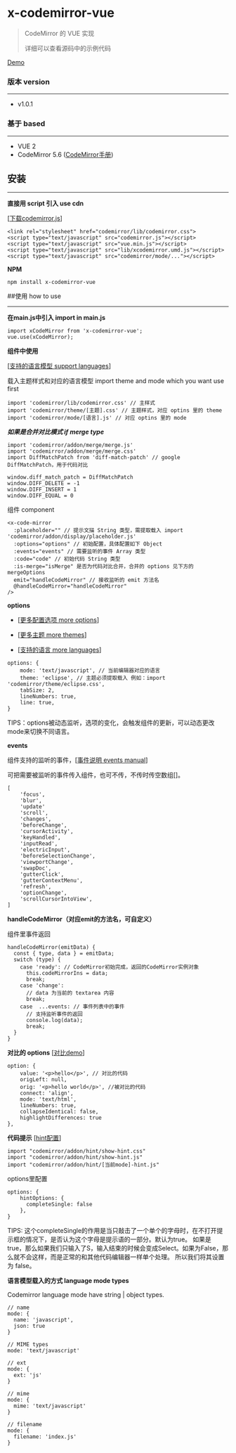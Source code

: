 # x-codemirror-vue
> CodeMirror 的 VUE 实现
> 
> 详细可以查看源码中的示例代码

[Demo](https://mikexia930.github.io/xCodeMirror/)

### 版本 version
***
* v1.0.1

### 基于 based
***
* VUE 2
* CodeMirror 5.6 ([CodeMirror手册](https://codemirror.net/doc/manual.html))

## 安装
***
**直接用 script 引入 use cdn**

[[下载codemirror.js](https://codemirror.net/codemirror.zip)]
```
<link rel="stylesheet" href="codemirror/lib/codemirror.css">
<script type="text/javascript" src="codemirror.js"></script>
<script type="text/javascript" src="vue.min.js"></script>
<script type="text/javascript" src="lib/xcodemirror.umd.js"></script>
<script type="text/javascript" src="codemirror/mode/..."></script>
```
**NPM**
```
npm install x-codemirror-vue
```

##使用 how to use
***
**在main.js中引入 import in main.js**
```
import xCodeMirror from 'x-codemirror-vue';
vue.use(xCodeMirror);
```

**组件中使用**

[[支持的语言模型 support languages](https://codemirror.net/doc/manual.html#addons)]

载入主题样式和对应的语言模型 import theme and mode which you want use first
```
import 'codemirror/lib/codemirror.css' // 主样式
import 'codemirror/theme/[主题].css' // 主题样式，对应 optins 里的 theme
import 'codemirror/mode/[语言].js' // 对应 optins 里的 mode
```
***如果是合并对比模式 if merge type***
```
import 'codemirror/addon/merge/merge.js'
import 'codemirror/addon/merge/merge.css'
import DiffMatchPatch from 'diff-match-patch' // google DiffMatchPatch，用于代码对比

window.diff_match_patch = DiffMatchPatch
window.DIFF_DELETE = -1
window.DIFF_INSERT = 1
window.DIFF_EQUAL = 0
```
组件 component
```
<x-code-mirror
  :placeholder="" // 提示文描 String 类型，需提取载入 import 'codemirror/addon/display/placeholder.js'
  :options="options" // 初始配置，具体配置如下 Object
  :events="events" // 需要监听的事件 Array 类型
  :code="code" // 初始代码 String 类型
  :is-merge="isMerge" 是否为代码对比合并，合并的 options 见下方的 mergeOptions
  emit="handleCodeMirror" // 接收监听的 emit 方法名
  @handleCodeMirror="handleCodeMirror"
/>
```

**options**

* [[更多配置选项 more options](https://codemirror.net/doc/manual.html)]

* [[更多主题 more themes](https://codemirror.net/demo/theme.html)]

* [[支持的语言 more languages](https://codemirror.net/mode/index.html)]

```
options: {
    mode: 'text/javascript', // 当前编辑器对应的语言
    theme: 'eclipse', // 主题必须提取载入 例如：import 'codemirror/theme/eclipse.css',
    tabSize: 2,
    lineNumbers: true,
    line: true,
}
```
TIPS：options被动态监听，选项的变化，会触发组件的更新，可以动态更改mode来切换不同语言。

**events**

组件支持的监听的事件，[[事件说明 events manual](https://codemirror.net/doc/manual.html#events)]

可把需要被监听的事件传入组件，也可不传，不传时传空数组[]。

```
[
    'focus',
    'blur',
    'update'
    'scroll',
    'changes',
    'beforeChange',
    'cursorActivity',
    'keyHandled',
    'inputRead',
    'electricInput',
    'beforeSelectionChange',
    'viewportChange',
    'swapDoc',
    'gutterClick',
    'gutterContextMenu',
    'refresh',
    'optionChange',
    'scrollCursorIntoView',
]
```

**handleCodeMirror（对应emit的方法名，可自定义）**

组件里事件返回

```
handleCodeMirror(emitData) {
  const { type, data } = emitData;
  switch (type) {
    case 'ready': // CodeMirror初始完成，返回的CodeMirror实例对象
      this.codeMirrorIns = data;
      break;
    case 'change':
      // data 为当前的 textarea 内容
      break;
    case  ...events: // 事件列表中的事件
      // 支持监听事件的返回
      console.log(data);
      break;
  }
}
```

**对比的 options**
[[对比demo](https://codemirror.net/demo/merge.html)]

```
option: {
    value: '<p>hello</p>', // 对比的代码
    origLeft: null,
    orig: '<p>hello world</p>', //被对比的代码
    connect: 'align',
    mode: 'text/html',
    lineNumbers: true,
    collapseIdentical: false,
    highlightDifferences: true
},
```

**代码提示**
[[hint配置](https://codemirror.net/doc/manual.html#config)]
```
import "codemirror/addon/hint/show-hint.css"
import "codemirror/addon/hint/show-hint.js"
import "codemirror/addon/hint/[当前mode]-hint.js"
```
options里配置
```
options: {
    hintOptions: {
      completeSingle: false
    },
}
```
TIPS: 这个completeSingle的作用是当只敲击了一个单个的字母时，在不打开提示框的情况下，是否认为这个字母是提示语的一部分。默认为true。
如果是true，那么如果我们只输入了S，输入结束的时候会变成Select。如果为False，那么就不会这样，而是正常的和其他代码编辑器一样单个处理。
所以我们将其设置为 false。

**语言模型载入的方式 language mode types**

Codemirror language mode have string | object types.

```
// name
mode: {
  name: 'javascript',
  json: true
}

// MIME types
mode: 'text/javascript'

// ext
mode: {
  ext: 'js'
}

// mime
mode: {
  mime: 'text/javascript'
}

// filename
mode: {
  filename: 'index.js'
}
```
